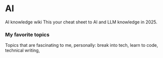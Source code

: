 # AI
AI knowledge wiki
This your cheat sheet to AI and LLM knowledge in 2025.

### My favorite topics
Topics that are fascinating to me, personally: break into tech, learn to code, technical writing, 
